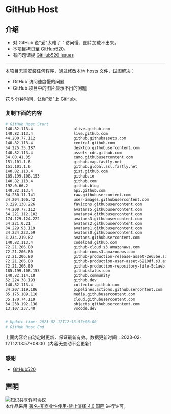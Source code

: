# GitHub Host
## 介绍
- 对 GitHub 说"爱"太难了：访问慢、图片加载不出来。
- 本项目拷贝至 [GitHub520](https://github.com/521xueweihan/GitHub520)。
- 有问题请提 [GitHub520 issues](https://github.com/521xueweihan/GitHub520/issues/new)

---

本项目无需安装任何程序，通过修改本地 hosts 文件，试图解决：
- GitHub 访问速度慢的问题
- GitHub 项目中的图片显示不出的问题

花 5 分钟时间，让你"爱"上 GitHub。

### 复制下面的内容
```bash
# GitHub Host Start
140.82.113.4                  alive.github.com
140.82.113.4                  live.github.com
44.200.77.112                 github.githubassets.com
140.82.113.4                  central.github.com
54.225.35.187                 desktop.githubusercontent.com
140.82.113.4                  assets-cdn.github.com
54.80.41.35                   camo.githubusercontent.com
151.101.1.6                   github.map.fastly.net
151.101.1.6                   github.global.ssl.fastly.net
140.82.113.4                  gist.github.com
185.199.108.153               github.io
140.82.113.4                  github.com
192.0.66.2                    github.blog
140.82.113.4                  api.github.com
34.230.11.141                 raw.githubusercontent.com
34.204.166.42                 user-images.githubusercontent.com
3.229.130.226                 favicons.githubusercontent.com
44.200.77.112                 avatars5.githubusercontent.com
54.221.112.102                avatars4.githubusercontent.com
174.129.124.222               avatars3.githubusercontent.com
54.221.0.21                   avatars2.githubusercontent.com
34.229.93.119                 avatars1.githubusercontent.com
34.234.223.59                 avatars0.githubusercontent.com
3.234.219.82                  avatars.githubusercontent.com
140.82.113.4                  codeload.github.com
72.21.206.80                  github-cloud.s3.amazonaws.com
72.21.206.80                  github-com.s3.amazonaws.com
72.21.206.80                  github-production-release-asset-2e65be.s3.amazonaws.com
72.21.206.80                  github-production-user-asset-6210df.s3.amazonaws.com
72.21.206.80                  github-production-repository-file-5c1aeb.s3.amazonaws.com
185.199.108.153               githubstatus.com
140.82.114.18                 github.community
52.224.38.193                 github.dev
140.82.113.4                  collector.github.com
34.207.119.186                pipelines.actions.githubusercontent.com
35.175.109.110                media.githubusercontent.com
35.170.74.119                 cloud.githubusercontent.com
34.238.192.130                objects.githubusercontent.com
13.107.237.40                 vscode.dev


# Update time: 2023-02-12T12:13:57+08:00
# GitHub Host End

```
上面内容会自动定时更新，保证最新有效。数据更新时间：2023-02-12T12:13:57+08:00（内容无变动不会更新）

### 感谢

- [GitHub520](https://github.com/521xueweihan/GitHub520)

## 声明
<a rel="license" href="https://creativecommons.org/licenses/by-nc-nd/4.0/deed.zh"><img alt="知识共享许可协议" style="border-width: 0" src="https://licensebuttons.net/l/by-nc-nd/4.0/88x31.png"></a><br>本作品采用 <a rel="license" href="https://creativecommons.org/licenses/by-nc-nd/4.0/deed.zh">署名-非商业性使用-禁止演绎 4.0 国际</a> 进行许可。
